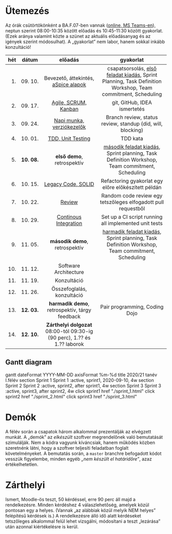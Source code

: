 # Ütemezés

Az órák csütörtökönként a BA.F.07-ben vannak ([online, MS Teams-en](https://teams.microsoft.com/l/team/19%3ac7cf754b3c92495bb1799aa81597d88a%40thread.tacv2/conversations?groupId=a56552c3-1b48-44d8-af21-7ac594aa9009&tenantId=1d6a56fa-705a-4bbc-8004-67a21d5e9b97)), neptun szerint 08:00-10:35 között előadás és 10:45-11:30 között gyakorlat. (Ezek aránya valamint közte a szünet az aktuális előadásanyag és az igények szerint módosulhat). A „gyakorlat” nem labor, hanem sokkal inkább konzultáció!

|hét    |dátum        |előadás|gyakorlat|
|------:|:-----------:|:-----:|:-------:|
| 1.|09.&nbsp;10.| Bevezető, áttekintés, [aSpice&nbsp;alapok](https://www.lhpes.com/blog/what-is-aspice-in-automotive)|csapatsorsolás, [első feladat kiadás](sprint_1.md), Sprint Planning, Task Definition Workshop, Team commitment, Scheduling
| 2.|09.&nbsp;17.| [Agile, SCRUM, Kanban](lectures/agile_scrum_kanban.md) | git, GitHub, IDEA ismertetés
| 3.|09.&nbsp;24.| [Napi munka, verziókezelők](lectures/daily_work.md)|Branch review, status review, standup (did, will, blocking)
| 4.|10.&nbsp;01.| [TDD, Unit Testing](lectures/tdd.md)|TDD kata
| 5.|**10.&nbsp;08.**| **első demo**, retrospektív|[második feladat kiadás](sprint_2.md), Sprint planning, Task Definition Workshop, Team commitment, Scheduling
| 6.|10.&nbsp;15.| [Legacy Code, SOLID](lectures/legacy_code.md) |Refactoring gyakorlat egy előre előkészített példán
| 7.|10.&nbsp;22.| [Review](lectures/review.md) |Random code review egy tetszőleges elfogadott pull requestből
| 8.|10.&nbsp;29.| [Continous Integration](lectures/ci.md) | Set up a CI script running all implemented unit tests
| 9.|11.&nbsp;05.| **második demo**, retrospektív | [harmadik feladat kiadás](sprint_3.md), Sprint planning, Task Definition Workshop, Team commitment, Scheduling
|10.|11.&nbsp;12.| Software Architecture
|11.|11.&nbsp;19.| Konzultáció
|12.|11.&nbsp;26.| Összefoglalás, konzultáció |
|13.|**12.&nbsp;03.**|**harmadik demo**, retrospektív, tárgy feedback | Pair programming, Coding Dojo
|14.|**12.&nbsp;10.**|**Zárthelyi dolgozat** 08:00-tól 09:30-ig (90 perc), 1.?? és 1.?? laborok


## Gantt diagram


<div class="mermaid">
    gantt
    dateFormat  YYYY-MM-DD
    axisFormat  %m-%d
    title 2020/21 tanév I.félév
    section Sprint 1
        Sprint 1 :active, sprint1, 2020-09-10, 4w
    section Sprint 2
        Sprint 2 :active, sprint2, after sprint1, 4w
    section Sprint 3
        Sprint 3 :active, sprint3, after sprint2, 4w
    click sprint1 href "./sprint_1.html"
    click sprint2 href "./sprint_2.html"
    click sprint3 href "./sprint_3.html"
</div>


<!--
# Házi feladat - 1. hét

1. GitHub fiók létrehozása
    * ha még nincs
2. 11 JDK telepítése, mivel a szoftvert Java nyelven kell elkészíteni
    * ha nincs fönt
3. Fejlesztőkörnyezet telepítése és beállítása
    * IntelliJ IDEA az ajánlott és támogatott eszköz
4. Git és GitHub oktatóanyagok elolvasása
    * ha vannak hiányosságok
    * az órán nincs idő szájbarágósan git használatot oktatni, erre vannak interaktív oktatófelületek
    * ez mindenkinek egyéni felelőssége, ám ha konkrét kérdések merülnek fel, akkor ezekre természetesen kitérünk
5. Git repó klónozása
6. Kód futtatása a futtató- és a fejlesztőkörnyezet beállításainak tesztelése céljából
7. A jegyzet és az abban taglalt segédanyagok megismerése
8. Az elkészítendő szoftver átgondolása (lásd readme), statikus és dinamikus modell elkészítése komponens szinten
    * Ennek terjedelme (az órái példa alapján): egy absztrakciós szint a négyfelé bontás (kb. user story szint), és egy az ez alatti egyel, minden komponens még egy kibontása, kb. egyenrangú komponensek létrehozására - osztály szintre nem mennék le, még ha a végén ezekből akár osztály is lesz. Szóval kettő struktúra, kettő dinamikus viselkedést leíró diagram, egy magasabb és egy alacsonyabb absztrakciós szinten. Hogy konkrétan hány building block, azt mindenkinek "érzésre" kell megállapítania, ezért szubjektív az architektúra.
    * Ez egy egyéni feladat, hiszen még nincsenek csapatok. Az elkészítéshez javasolt eszközök: MS Visio, https://www.draw.io/.
    * Az elkészült diagramoknak a következő órán bemutatható állapotban kell lenniük.
-->



# Demók

A félév során a csapatok három alkalommal prezentálják az elvégzett munkát. A „demók” az _elkészült_ szoftver megrendelőnek való bemutatását szimulálják. Nem a kódra vagyunk kíváncsiak, hanem működés közben szeretnénk látni, hogy a szoftver teljesíti feladatban foglalt követelményeket.
A bemutatás során, a `master` branchre befogadott kódot vesszük figyelembe, minden egyéb _„nem készült el határidőre”_, azaz értékelhetetlen.


# Zárthelyi

Ismert, Moodle-ös teszt, 50 kérdéssel, erre 90 perc áll majd a rendelkezésre. Minden kérdéshez 4 válaszlehetőség, amelyek közül pontosan egy a helyes. (Vannak „az alábbiak közül melyik NEM helyes” felépítésű kérdések is.) A rendelkezésre álló idő alatt kérdéseket tetszőleges alkalommal felül lehet vizsgálni, módosítani a teszt „lezárása” után azonnal kiértékelésre is kerül.
